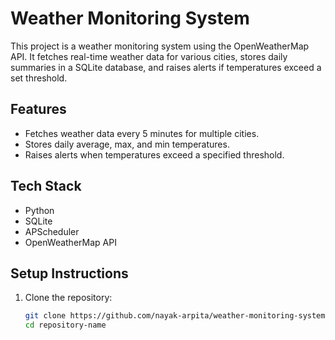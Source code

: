 # Weather Monitoring System

This project is a weather monitoring system using the OpenWeatherMap API. It fetches real-time weather data for various cities, stores daily summaries in a SQLite database, and raises alerts if temperatures exceed a set threshold.

## Features
- Fetches weather data every 5 minutes for multiple cities.
- Stores daily average, max, and min temperatures.
- Raises alerts when temperatures exceed a specified threshold.

## Tech Stack
- Python
- SQLite
- APScheduler
- OpenWeatherMap API

## Setup Instructions
1. Clone the repository:
   ```bash
   git clone https://github.com/nayak-arpita/weather-monitoring-system.git
   cd repository-name
